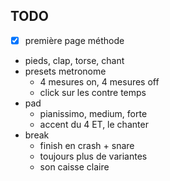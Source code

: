 ## TODO
- [x] première page méthode


- pieds, clap, torse, chant
- presets metronome 
	- 4 mesures on, 4 mesures off
	- click sur les contre temps
- pad
	- pianissimo, medium, forte
	- accent du 4 ET, le chanter
- break 
	- finish en crash + snare
	- toujours plus de variantes
	- son caisse claire
